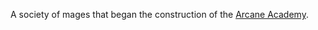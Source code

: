 ---
---

A society of mages that began the construction of the [Arcane Academy](../Locations/Cloud%20Sea/Shards/Gramerai/Arcane%20Academy.md).
